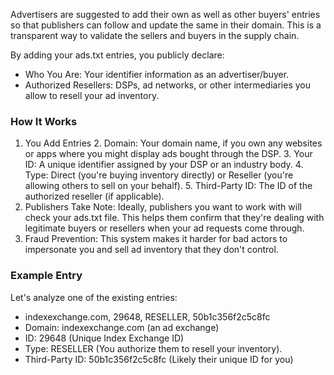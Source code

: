 Advertisers are suggested to add their own as well as other buyers' entries so that publishers can follow and update the same in their domain. This is a transparent way to validate the sellers and buyers in the supply chain.

By adding your ads.txt entries, you publicly declare:
* Who You Are: Your identifier information as an advertiser/buyer.
* Authorized Resellers: DSPs, ad networks, or other intermediaries you allow to resell your ad inventory.

### How It Works

1. You Add Entries
   2. Domain: Your domain name, if you own any websites or apps where you might display ads bought through the DSP.
   3. Your ID: A unique identifier assigned by your DSP or an industry body.
   4. Type: Direct (you're buying inventory directly) or Reseller (you're allowing others to sell on your behalf).
   5. Third-Party ID: The ID of the authorized reseller (if applicable).
6. Publishers Take Note:  Ideally, publishers you want to work with will check your ads.txt file. This helps them confirm that they're dealing with legitimate buyers or resellers when your ad requests come through.
7. Fraud Prevention: This system makes it harder for bad actors to impersonate you and sell ad inventory that they don't control.

### Example Entry

Let's analyze one of the existing entries:
* indexexchange.com, 29648, RESELLER, 50b1c356f2c5c8fc
* Domain: indexexchange.com (an ad exchange)
* ID: 29648 (Unique Index Exchange ID)
* Type: RESELLER (You authorize them to resell your inventory).
* Third-Party ID: 50b1c356f2c5c8fc (Likely their unique ID for you)
